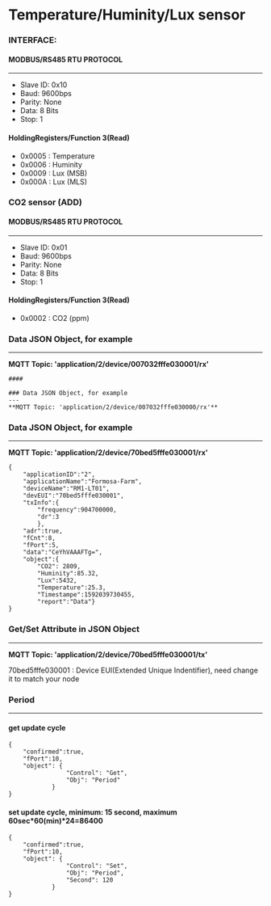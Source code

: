 
Temperature/Huminity/Lux sensor
===
### INTERFACE: 
#### MODBUS/RS485 RTU PROTOCOL
---
 * Slave ID: 0x10
 * Baud: 9600bps
 * Parity: None
 * Data: 8 Bits
 * Stop: 1

#### HoldingRegisters/Function 3(Read)

* 0x0005 : Temperature
* 0x0006 : Huminity
* 0x0009 : Lux (MSB)
* 0x000A : Lux (MLS)


### CO2 sensor (ADD)
 #### MODBUS/RS485 RTU PROTOCOL
---
 * Slave ID: 0x01
 * Baud: 9600bps
 * Parity: None
 * Data: 8 Bits
 * Stop: 1

#### HoldingRegisters/Function 3(Read)

* 0x0002 : CO2  (ppm)

####

### Data JSON Object, for example
---
**MQTT Topic: 'application/2/device/007032fffe030001/rx'**
```
####

### Data JSON Object, for example
---
**MQTT Topic: 'application/2/device/007032fffe030000/rx'**
```
####

### Data JSON Object, for example
---
**MQTT Topic: 'application/2/device/70bed5fffe030001/rx'**
```
{   
    "applicationID":"2",
    "applicationName":"Formosa-Farm",
    "deviceName":"RM1-LT01",
    "devEUI":"70bed5fffe030001",
    "txInfo":{
        "frequency":904700000,
        "dr":3
        },
    "adr":true,
    "fCnt":8,
    "fPort":5,
    "data":"CeYhVAAAFTg=",
    "object":{
        "CO2": 2809,
        "Huminity":85.32,
        "Lux":5432,
        "Temperature":25.3,
        "Timestampe":1592039730455,
        "report":"Data"}
}

```
### Get/Set Attribute in JSON Object
---
**MQTT Topic: 'application/2/device/70bed5fffe030001/tx'**

70bed5fffe030001 : Device EUI(Extended Unique Indentifier), need change it to match your node

### Period
---
#### get update cycle
```
{
    "confirmed":true,
    "fPort":10,
    "object": { 
                "Control": "Get", 
                "Obj": "Period" 
            }
}
```

#### set update cycle, minimum: 15 second, maximum 60sec*60(min)*24=86400
```
{
    "confirmed":true,
    "fPort":10,
    "object": { 
                "Control": "Set",
                "Obj": "Period",                
                "Second": 120 
            }
}
```
